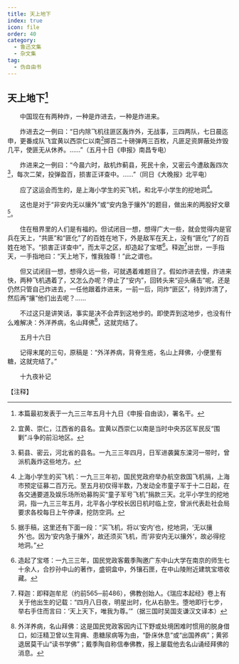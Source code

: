 ```yaml
---
title: 天上地下
index: true
icon: file
order: 40
category:
  - 鲁迅文集
  - 杂文集
tag:  
  - 伪自由书
---
```


## 天上地下[^①]

　　中国现在有两种炸，一种是炸进去，一种是炸进来。

　　炸进去之一例曰：“日内除飞机往匪区轰炸外，无战事，三四两队，七日晨迄申，更番成队飞宜黄以西崇仁以南[^②]掷百二十磅弹两三百枚，凡匪足资屏蔽处炸毁几平，使匪无从休养。……”（五月十日《申报》南昌专电）

　　炸进来之一例曰：“今晨六时，敌机炸蓟县，死民十余，又密云今遭敌轰四次[^③]，每次二架，投弹盈百，损害正详查中。……”（同日《大晚报》北平电）

　　应了这运会而生的，是上海小学生的买飞机，和北平小学生的挖地洞[^④]。

　　这也是对于“非安内无以攘外”或“安内急于攘外”的题目，做出来的两股好文章[^⑤]。

　　住在租界里的人们是有福的。但试闭目一想，想得广大一些，就会觉得内是官兵在天上，“共匪”和“匪化”了的百姓在地下，外是敌军在天上，没有“匪化”了的百姓在地下。“损害正详查中”，而太平之区，却造起了宝塔[^⑥]。释迦[^⑦]出世，一手指天，一手指地曰：“天上地下，惟我独尊！”此之谓也。

　　但又试闭目一想，想得久远一些，可就遇着难题目了。假如炸进去慢，炸进来快，两种飞机遇着了，又怎么办呢？停止了“安内”，回转头来“迎头痛击”呢，还是仍然只管自己炸进去，一任他跟着炸进来，一前一后，同炸“匪区”，待到炸清了，然后再“攘”他们出去呢？……

　　不过这只是讲笑话，事实是决不会弄到这地步的。即使弄到这地步，也没有什么难解决：外洋养病，名山拜佛[^⑧]，这就完结了。

　　五月十六日

　　记得末尾的三句，原稿是：“外洋养病，背脊生疮，名山上拜佛，小便里有糖，这就完结了。”

　　十九夜补记

【注释】

[^①]:本篇最初发表于一九三三年五月十九日《申报·自由谈》，署名干。

[^②]:宜黄、崇仁，江西省的县名。宜黄以西崇仁以南是当时中央苏区军民反“围剿”斗争的前沿地区。

[^③]:蓟县、密云，河北省的县名。一九三三年四月，日军进袭冀东滦河一带时，曾派机轰炸这些地方。

[^④]:上海小学生的买飞机：一九三三年初，国民党政府举办航空救国飞机捐，上海市预定征募二百万元。至五月初仅得半数，乃发动全市童子军于十二日起，在各交通要道及娱乐场所劝募购买“童子军号飞机”捐款三天。北平小学生的挖地洞，指一九三三年五月，北平各小学校长因日机时临上空，曾派代表赴社会局要求各校每日上午停课，挖防空洞。

[^⑤]:据手稿，这里还有下面一段：“买飞机，将以‘安内’也，挖地洞，‘无以攘外’也。因为‘安内急于攘外’，故还须买飞机，而‘非安内无以攘外’，故必得挖地洞。”

[^⑥]:造起了宝塔：一九三三年，国民党政客戴季陶邀广东中山大学在南京的师生七十余人，合抄孙中山的著作，盛铜盒中，外镶石匣，在中山陵附近建筑宝塔收藏。

[^⑦]:释迦：即释迦牟尼（约前565─前486），佛教创始人。《瑞应本起经》卷上有关于他出生的记载：“四月八日夜，明星出时，化从右胁生。堕地即行七步，举右手住而言曰：‘天上天下，唯我为尊。’”（据三国时吴国支谦汉文译本）

[^⑧]:外洋养病，名山拜佛：这是国民党政客因内讧下野或处境困难时惯用的脱身借口，如汪精卫曾以生背痈、患糖尿病等为由，“卧床休息”或“出国养病”；黄郛退居莫干山“读书学佛”；戴季陶自称信奉佛教，报上屡载他去名山诵经拜佛的消息。
